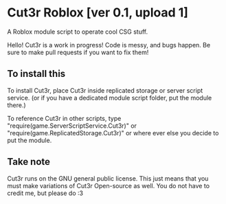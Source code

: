 # Cut3r Roblox [ver 0.1, upload 1]
A Roblox module script to operate cool CSG stuff.

Hello! 
Cut3r is a work in progress! Code is messy, and bugs happen. Be sure to make pull requests if you want to fix them!



## To install this
To install Cut3r, place Cut3r inside replicated storage or server script service. (or if you have a dedicated module script folder, put the module there.)

To reference Cut3r in other scripts, type "require(game.ServerScriptService.Cut3r)" or "require(game.ReplicatedStorage.Cut3r)" or where ever else you decide to put the module. 
## Take note
Cut3r runs on the GNU general public license. This just means that you must make variations of Cut3r Open-source as well. You do not have to credit me, but please do :3



